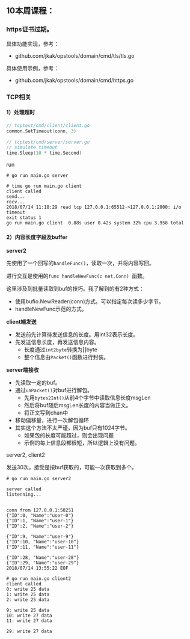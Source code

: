 ## 10本周课程：



### https证书过期。

具体功能实现，参考：

* github.com/jkak/opstools/domain/cmd/tls/tls.go

具体使用示例，参考：

* github.com/jkak/opstools/domain/cmd/https.go




### TCP相关

#### 1）处理超时



```go
// tcptest/cmd/client/client.go
common.SetTimeout(conn, 3)

// tcptest/cmd/server/server.go
// simulate timeout
time.Sleep(10 * time.Second)
```

run

```shell
# go run main.go server

# time go run main.go client
client called
send...
recv...
2018/07/14 11:18:29 read tcp 127.0.0.1:65512->127.0.0.1:2000: i/o timeout
exit status 1
go run main.go client  0.88s user 0.42s system 32% cpu 3.958 total
```





#### 2）内容长度字段及buffer

**server2**

先使用了一个回写的`handleFunc()`，读取一次，并将内容写回。

进行交互是使用的`func handleNewFunc(c net.Conn) `函数。

这里涉及到批量读取到buf的技巧。我了解到的有2种方式：

* 使用bufio.NewReader(conn)方式。可以指定每次读多少字节。
* handleNewFunc示范的方式。


**client端发送**

* 发送前先计算待发送信息的长度。用int32表示长度。
* 先发送信息长度，再发送信息内容。
  * 长度通过`int2byte`转换为[]byte
  * 整个信息由`Packet()`函数进行封装。

**server端接收**

* 先读取一定的buf。
* 通过`unPacket()`对buf进行解包。
  * 先用`bytes2Int()`从前4个字节中读取信息长度msgLen
  * 然后将buf随后msgLen长度的内容当做正文。
  * 将正文写到chan中
* 移动偏移量，进行一次解包循环
* 其实这个方法不太严谨，因为buf只有1024字节。
  * 如果包的长度可能超过，则会出现问题
  * 示例的每上信息段都很短，所以逻辑上没有问题。



server2, client2

发送30次，接受是按buf获取的，可能一次获取到多个。

```shell
# go run main.go server2

server called
listenning...


conn from 127.0.0.1:50251
{"ID":0, "Name":"user-0"}
{"ID":1, "Name":"user-1"}
{"ID":2, "Name":"user-2"}

{"ID":9, "Name":"user-9"}
{"ID":10, "Name":"user-10"}
{"ID":11, "Name":"user-11"}

{"ID":28, "Name":"user-28"}
{"ID":29, "Name":"user-29"}
2018/07/14 13:55:22 EOF

# go run main.go client2
client called
0: write 25 data
1: write 25 data
2: write 25 data

9: write 25 data
10: write 27 data
11: write 27 data

29: write 27 data
```



